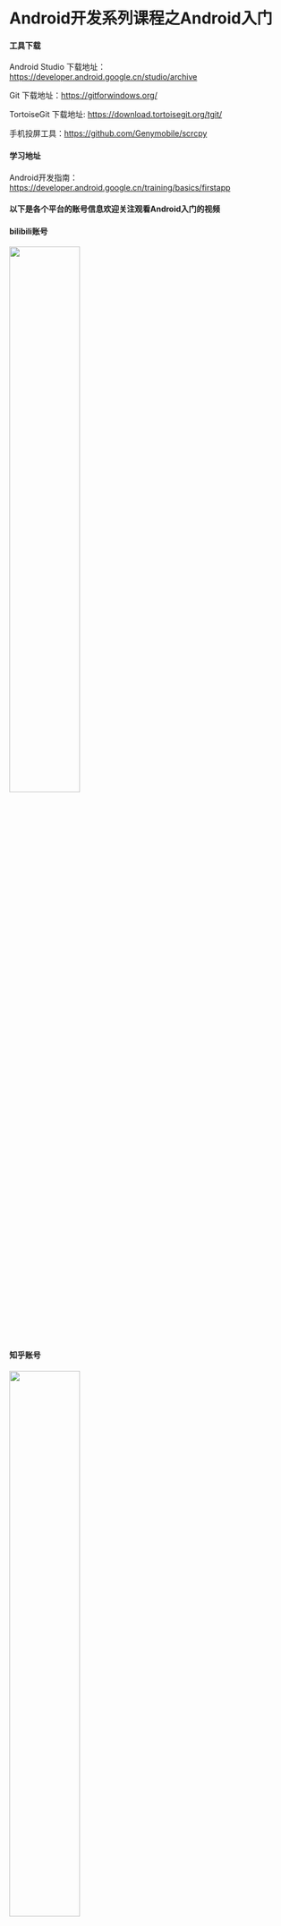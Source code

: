 # Android开发系列课程之Android入门
#### 工具下载
Android Studio 下载地址：https://developer.android.google.cn/studio/archive

Git 下载地址：https://gitforwindows.org/

TortoiseGit 下载地址: https://download.tortoisegit.org/tgit/

手机投屏工具：https://github.com/Genymobile/scrcpy

#### 学习地址
Android开发指南：https://developer.android.google.cn/training/basics/firstapp

#### 以下是各个平台的账号信息欢迎关注观看Android入门的视频

#### bilibili账号
<img src="https://gitee.com/coderdemo/android-study/raw/master/doc/bilibili.png" width="50%" height="50%"/>

#### 知乎账号
<img width = 50% height = 50% src="https://gitee.com/coderdemo/android-study/raw/master/doc/zhihu.png" />

#### 微信账号
<img width = 50% height = 50% src="https://gitee.com/coderdemo/android-study/raw/master/doc/weixin.png" />